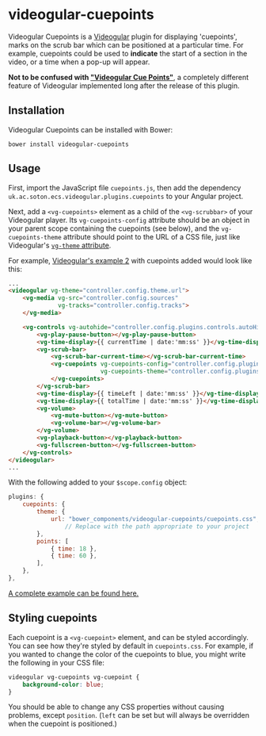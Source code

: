 videogular-cuepoints
====================

Videogular Cuepoints is a [Videogular](http://videogular.com/) plugin for displaying 'cuepoints', marks on the scrub bar which can be positioned at a particular time. For example, cuepoints could be used to **indicate** the start of a section in the video, or a time when a pop-up will appear.

**Not to be confused with ["Videogular Cue Points"](http://www.videogular.com/tutorials/videogular-cue-points-synchronize-video-with-twitter/)**, a completely different feature of Videogular implemented long after the release of this plugin.

Installation
------------

Videogular Cuepoints can be installed with Bower:

```
bower install videogular-cuepoints
```

Usage
-----

First, import the JavaScript file `cuepoints.js`, then add the dependency `uk.ac.soton.ecs.videogular.plugins.cuepoints` to your Angular project.

Next, add a `<vg-cuepoints>` element as a child of the `<vg-scrubbar>` of your Videogular player. Its `vg-cuepoints-config` attribute should be an object in your parent scope containing the cuepoints (see below), and the `vg-cuepoints-theme` attribute should point to the URL of a CSS file, just like Videogular's [`vg-theme` attribute](https://github.com/2fdevs/videogular/wiki/Themes).

For example, [Videogular's example 2](http://www.videogular.com/examples/controls-plugin/) with cuepoints added would look like this:

```html
...
<videogular vg-theme="controller.config.theme.url">
	<vg-media vg-src="controller.config.sources"
			  vg-tracks="controller.config.tracks">
	</vg-media>

	<vg-controls vg-autohide="controller.config.plugins.controls.autoHide" vg-autohide-time="controller.config.plugins.controls.autoHideTime">
		<vg-play-pause-button></vg-play-pause-button>
		<vg-time-display>{{ currentTime | date:'mm:ss' }}</vg-time-display>
		<vg-scrub-bar>
			<vg-scrub-bar-current-time></vg-scrub-bar-current-time>
			<vg-cuepoints vg-cuepoints-config="controller.config.plugins.cuepoints"
						  vg-cuepoints-theme="controller.config.plugins.cuepoints.theme.url">
			</vg-cuepoints>
		</vg-scrub-bar>
		<vg-time-display>{{ timeLeft | date:'mm:ss' }}</vg-time-display>
		<vg-time-display>{{ totalTime | date:'mm:ss' }}</vg-time-display>
		<vg-volume>
			<vg-mute-button></vg-mute-button>
			<vg-volume-bar></vg-volume-bar>
		</vg-volume>
		<vg-playback-button></vg-playback-button>
		<vg-fullscreen-button></vg-fullscreen-button>
	</vg-controls>
</videogular>
...
```

With the following added to your `$scope.config` object:

```js
plugins: {
	cuepoints: {
		theme: {
			url: "bower_components/videogular-cuepoints/cuepoints.css",
				// Replace with the path appropriate to your project
		},
		points: [
			{ time: 18 },
			{ time: 60 },
		],
	},
},
```

[A complete example can be found here.][example]

Styling cuepoints
-----------------

Each cuepoint is a `<vg-cuepoint>` element, and can be styled accordingly. You can see how they're styled by default in `cuepoints.css`. For example, if you wanted to change the color of the cuepoints to blue, you might write the following in your CSS file:

```css
videogular vg-cuepoints vg-cuepoint {
	background-color: blue;
}
```

You should be able to change any CSS properties without causing problems, except `position`. (`left` can be set but will always be overridden when the cuepoint is positioned.)

[example]: https://github.com/HarryCutts/videogular-cuepoints-example
